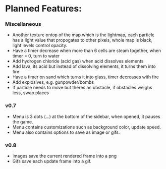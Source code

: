 ﻿# Planned Features:

### Miscellaneous
* Another texture ontop of the map which is the lightmap, each particle has a light value that propogates to other pixels, whole map is black, light levels control opacity.
* Have a timer decrease when more than 6 cells are steam together, when timer = 0, turn to water
* Add hydrogen chloride (acid gas) when acid dissolves elements
* Add lava, its acid but instead of dissolving elements, it turns them into fire
* Have a timer on sand which turns it into glass, timer decreases with fire
* Add explosives, e.g. gunpowder/bombs
* If particle needs to move but theres an obstacle, if obstacles weighs less, swap places


### v0.7
* Menu is 3 dots (...) at the bottom of the sidebar, when opened, it pauses the game.
* Menu contains customizations such as background color, update speed.
* Menu also contains options to save as image or gifs.

### v0.8
* Images save the current rendered frame into a png
* Gifs save each update frame into a gif.

